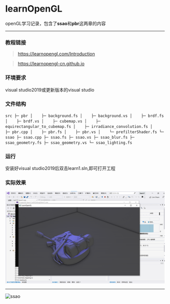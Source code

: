 # learnOpenGL
openGL学习记录，包含了**ssao**和**pbr**这两章的内容
***
### 教程链接  
> https://learnopengl.com/Introduction     
  
> https://learnopengl-cn.github.io

### 环境要求  
visual studio2019或更新版本的visual studio

### 文件结构
`
src
├─ pbr
│    ├─ background.fs
│    ├─ background.vs
│    ├─ brdf.fs
│    ├─ brdf.vs
│    ├─ cubemap.vs
│    ├─ equirectangular_to_cubemap.fs
│    ├─ irradiance_convolution.fs
│    ├─ pbr.cpp
│    ├─ pbr.fs
│    ├─ pbr.vs
│    └─ prefilterShader.fs
└─ ssao
       ├─ ssao.cpp
       ├─ ssao.fs
       ├─ ssao.vs
       ├─ ssao_blur.fs
       ├─ ssao_geometry.fs
       ├─ ssao_geometry.vs
       └─ ssao_lighting.fs
`

### 运行
安装好visual studio2019后双击learn1.sln,即可打开工程

### 实际效果
![ssao](/learn1/pic/ssao.png "ssao")
***
![ssao](/learn1/pic/pbr.png "pbr")

